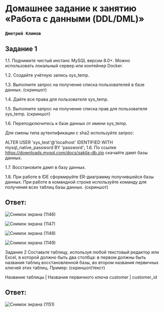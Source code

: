 # Домашнее задание к занятию «Работа с данными (DDL/DML)»

### ` Дмитрий Климов `

##  Задание 1

1.1. Поднимите чистый инстанс MySQL версии 8.0+. Можно использовать локальный сервер или контейнер Docker.

1.2. Создайте учётную запись sys_temp.

1.3. Выполните запрос на получение списка пользователей в базе данных. (скриншот)

1.4. Дайте все права для пользователя sys_temp.

1.5. Выполните запрос на получение списка прав для пользователя sys_temp. (скриншот)

1.6. Переподключитесь к базе данных от имени sys_temp.

Для смены типа аутентификации с sha2 используйте запрос:

ALTER USER 'sys_test'@'localhost' IDENTIFIED WITH mysql_native_password BY 'password';
1.6. По ссылке https://downloads.mysql.com/docs/sakila-db.zip скачайте дамп базы данных.

1.7. Восстановите дамп в базу данных.

1.8. При работе в IDE сформируйте ER-диаграмму получившейся базы данных. При работе в командной строке используйте команду для получения всех таблиц базы данных. (скриншот)

##  Ответ:

![Снимок экрана (1146)](https://github.com/user-attachments/assets/e07a41e1-b55c-4f22-8fd3-474ec272f19b)

![Снимок экрана (1147)](https://github.com/user-attachments/assets/128b3cf2-c8cf-416a-8a9f-9afa4214ef77)

![Снимок экрана (1148)](https://github.com/user-attachments/assets/33f0837a-c6c5-455c-9eee-47ac2c9acf31)

![Снимок экрана (1149)](https://github.com/user-attachments/assets/25ce0458-7a60-4085-ae19-20341d8cd8c6)


Задание 2
Составьте таблицу, используя любой текстовый редактор или Excel, в которой должно быть два столбца: в первом должны быть названия таблиц восстановленной базы, во втором названия первичных ключей этих таблиц. Пример: (скриншот/текст)

Название таблицы | Название первичного ключа
customer         | customer_id

##  Ответ:

![Снимок экрана (1151)](https://github.com/user-attachments/assets/242d6ea9-4f40-47d2-8fb7-d5a77409b472)

